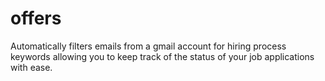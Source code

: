 # offers
Automatically filters emails from a gmail account for hiring process keywords allowing you to keep track of the status of your job applications with ease.
